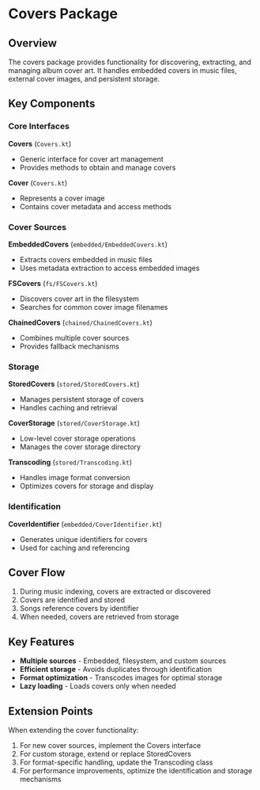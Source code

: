 # Covers Package

## Overview

The covers package provides functionality for discovering, extracting, and managing album cover art. It handles embedded covers in music files, external cover images, and persistent storage.

## Key Components

### Core Interfaces

**Covers** (`Covers.kt`)
- Generic interface for cover art management
- Provides methods to obtain and manage covers

**Cover** (`Covers.kt`)
- Represents a cover image
- Contains cover metadata and access methods

### Cover Sources

**EmbeddedCovers** (`embedded/EmbeddedCovers.kt`)
- Extracts covers embedded in music files
- Uses metadata extraction to access embedded images

**FSCovers** (`fs/FSCovers.kt`)
- Discovers cover art in the filesystem
- Searches for common cover image filenames

**ChainedCovers** (`chained/ChainedCovers.kt`)
- Combines multiple cover sources
- Provides fallback mechanisms

### Storage

**StoredCovers** (`stored/StoredCovers.kt`)
- Manages persistent storage of covers
- Handles caching and retrieval

**CoverStorage** (`stored/CoverStorage.kt`)
- Low-level cover storage operations
- Manages the cover storage directory

**Transcoding** (`stored/Transcoding.kt`)
- Handles image format conversion
- Optimizes covers for storage and display

### Identification

**CoverIdentifier** (`embedded/CoverIdentifier.kt`)
- Generates unique identifiers for covers
- Used for caching and referencing

## Cover Flow

1. During music indexing, covers are extracted or discovered
2. Covers are identified and stored
3. Songs reference covers by identifier
4. When needed, covers are retrieved from storage

## Key Features

- **Multiple sources** - Embedded, filesystem, and custom sources
- **Efficient storage** - Avoids duplicates through identification
- **Format optimization** - Transcodes images for optimal storage
- **Lazy loading** - Loads covers only when needed

## Extension Points

When extending the cover functionality:

1. For new cover sources, implement the Covers interface
2. For custom storage, extend or replace StoredCovers
3. For format-specific handling, update the Transcoding class
4. For performance improvements, optimize the identification and storage mechanisms